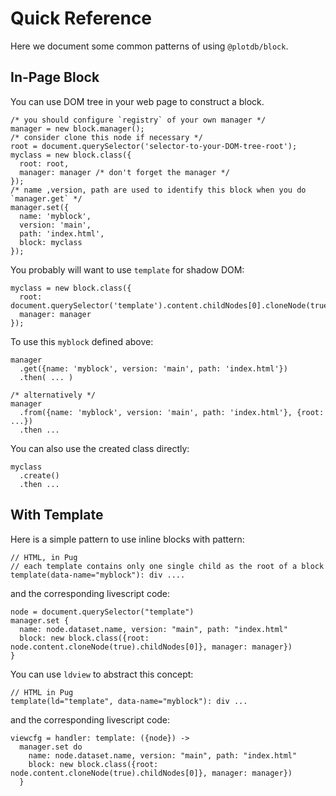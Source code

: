 # Quick Reference

Here we document some common patterns of using `@plotdb/block`.


## In-Page Block

You can use DOM tree in your web page to construct a block.

    /* you should configure `registry` of your own manager */
    manager = new block.manager();
    /* consider clone this node if necessary */
    root = document.querySelector('selector-to-your-DOM-tree-root');
    myclass = new block.class({
      root: root,
      manager: manager /* don't forget the manager */
    });
    /* name ,version, path are used to identify this block when you do `manager.get` */
    manager.set({
      name: 'myblock',
      version: 'main',
      path: 'index.html',
      block: myclass
    });

You probably will want to use `template` for shadow DOM:

    myclass = new block.class({
      root: document.querySelector('template').content.childNodes[0].cloneNode(true),
      manager: manager
    });


To use this `myblock` defined above:

    manager
      .get({name: 'myblock', version: 'main', path: 'index.html'})
      .then( ... )

    /* alternatively */
    manager
      .from({name: 'myblock', version: 'main', path: 'index.html'}, {root: ...})
      .then ...

You can also use the created class directly:

    myclass
      .create()
      .then ...


## With Template

Here is a simple pattern to use inline blocks with pattern:

    // HTML, in Pug
    // each template contains only one single child as the root of a block
    template(data-name="myblock"): div ....

and the corresponding livescript code:

    node = document.querySelector("template")
    manager.set {
      name: node.dataset.name, version: "main", path: "index.html"
      block: new block.class({root: node.content.cloneNode(true).childNodes[0]}, manager: manager})
    }

You can use `ldview` to abstract this concept:

    // HTML in Pug
    template(ld="template", data-name="myblock"): div ...

and the corresponding livescript code:

    viewcfg = handler: template: ({node}) ->
      manager.set do
        name: node.dataset.name, version: "main", path: "index.html"
        block: new block.class({root: node.content.cloneNode(true).childNodes[0]}, manager: manager})
      }

